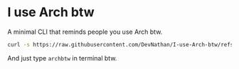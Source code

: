 #  I use Arch btw

A minimal CLI that reminds people you use Arch btw.

```bash
curl -s https://raw.githubusercontent.com/DevNathan/I-use-Arch-btw/refs/heads/main/install.sh | bash
```

And just type `archbtw` in terminal btw.
